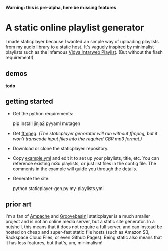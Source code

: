 **Warning: this is pre-alpha, here be missing features**

A static online playlist generator
==================================
I made staticplayer because I wanted an simple way of uploading playlists from my audio library to a static host. It's vaguely inspired by minimalist playlists such as the infamous [Vidya Intarweb Playlist](http://vip.aersia.net/vip.swf). (But without the flash requirement!)

demos
-----
**todo**

getting started
---------------
- Get the python requirements:

    pip install jinja2 pyyaml mutagen

- Get [ffmpeg](http://ffmpeg.org/). *(The staticplayer generator will run without ffmpeg, but it won't transcode input files into the required CBR mp3 format.)*

- Download or clone the staticplayer repository.

- Copy [example.yml](https://github.com/pac/staticplayer/blob/master/example.yml) and edit it to set up your playlists, title, etc. You can reference existing m3u playlists, or just list files in the config file. The comments in the example will guide you through the details.

- Generate the site:

     python staticplayer-gen.py my-playlists.yml

prior art
---------
I'm a fan of [Ampache](http://ampache.github.io) and [Groovebasin](http://groovebasin.com/)! staticplayer is a much smaller project and is not an online media server, but a static site generator. In a nutshell, this means that it does not require a full server, and can instead be hosted on cheap and super-fast static file hosts (such as Amazon S3, Rackspace Cloud Files, or even Github Pages). Being static also means that it has less features, but that's, um, minimalism!
